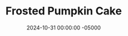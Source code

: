 ---
layout: post
title:  "Frosted Pumpkin Cake"
date:   2024-10-31 00:00:00 -05000
categories: 
- Recipes
- Healthier Dessert
permalink: /recipes/pumpkin-cake
image: /assets/Food/Healthier Dessert/Pumpkin cake/pumpkin-cake-cover.jpg
ing: pumpkincake-ing
facts: pumpkincake-facts
section1: Dry
start2: Oat flour
section2: Wet
start3: Nonfat cottage cheese
section3: Frosting
start4: 
section4: 
start5: 
section5: 
Prep: 15
Rest: 
Cook: 30
Source1: 
Source2:
whisk: https://s.samsungfood.com/XHGnM
tags: 
- plain nonfat greek yogurt
- yogurt
- greek yogurt
- plain yogurt
- frozen banana
- banana
- pumpkin seeds
- pumpkin seed butter
- pumpkin puree
- sweet potato puree
- canned pumpkin
- peanut butter
- natural peanut butter
- nut butter
- seed butter
- almond butter
- tahini
- oats
- rolled oats
- quick oats
- oat flour
- cornstarch
- cinnamon
- nutmeg
- ginger
- cloves
- cottage cheese
- frosting
- sugar free
- gluten free
Description: Happy Halloween!  Here's an easy cake recipe that's delicious, sugar free, gluten free, and lower in fat than traditional.  Healthy pumpkin cake that's full of cinnamon flavor, and topped with a homemade frosting.  You can either use a can of pumpkin puree, or make your own <a href="/recipes/pumpkin-puree">Homemade Pumpkin Puree</a> (or use <a href="/recipes/sweet-potato-puree">Roasted Sweet Potato Puree</a>).  For double pumpkin, use pumpkin seed butter in the cake and the frosting, but peanut butter, tahini, or almond butter will also work
Instructions: 
- Preheat your oven to 350F, and line an 8" circle pan with parchment paper.  Lightly spray the paper with oil<br><br>

- In a large bowl, add all your wet ingredients, and mix with a silicone spatula until fully combined - pumpkin puree, yogurt, nut/seed butter, egg, and sweetener<br><br>
- <center><img src="/assets/Food/Healthier Dessert/Pumpkin cake/pumpkin-cake-wet.jpg" alt="" class="instruction-image"></center><br>

- To the bowl, add your dry ingredients, and stir until fully combined - oat flour, cornstarch, baking soda, salt, cinnamon, ginger, nutmeg, and cloves<br><br>
- <center><img src="/assets/Food/Healthier Dessert/Pumpkin cake/pumpkin-cake-dry.jpg" alt="" class="instruction-image"></center><br>

- Transfer the batter to the pan, and smooth out the top.  Bake for 30 minutes, or until the internal temperature is at least 205F and a toothpick comes out nearly clean.  Let cool totally in the pan in the fridge<br><br>
- <center><img src="/assets/Food/Healthier Dessert/Pumpkin cake/pumpkin-cake-raw.jpg" alt="" class="half-page">&emsp;&emsp;<img src="/assets/Food/Healthier Dessert/Pumpkin cake/pumpkin-cake-baked.jpg" alt="" class="half-page"></center><br>

- In a food processor, blend together cottage cheese, frozen banana, pumpkin seed butter, and cinnamon until smooth and creamy.  Spread on top of the cooled cake, slice, and serve<br><br>
- <center><img src="/assets/Food/Healthier Dessert/Pumpkin cake/pumpkin-cake-frosting.jpg" alt="" class="instruction-image"></center>
---